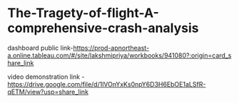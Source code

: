 # The-Tragety-of-flight-A-comprehensive-crash-analysis


dashboard public link-https://prod-apnortheast-a.online.tableau.com/#/site/lakshmipriya/workbooks/941080?:origin=card_share_link

video demonstration link -https://drive.google.com/file/d/1lVOnYxKs0npY6D3H6EbOE1aLSfR-qETM/view?usp=share_link

